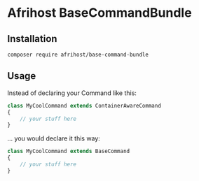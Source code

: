 # Afrihost BaseCommandBundle

## Installation
`composer require afrihost/base-command-bundle`

## Usage
Instead of declaring your Command like this:
```php
class MyCoolCommand extends ContainerAwareCommand 
{
    // your stuff here
}
```
... you would declare it this way:
```php
class MyCoolCommand extends BaseCommand
{
    // your stuff here
}
```
